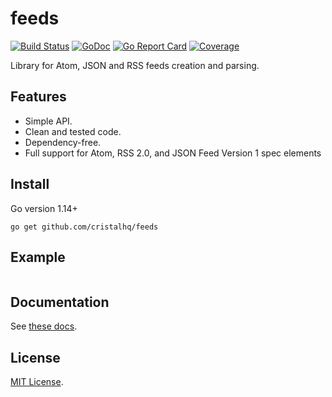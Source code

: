 # feeds

[![Build Status][build-img]][build-url]
[![GoDoc][doc-img]][doc-url]
[![Go Report Card][reportcard-img]][reportcard-url]
[![Coverage][coverage-img]][coverage-url]

Library for Atom, JSON and RSS feeds creation and parsing.

## Features

* Simple API.
* Clean and tested code.
* Dependency-free.
* Full support for Atom, RSS 2.0, and JSON Feed Version 1 spec elements


## Install

Go version 1.14+

```
go get github.com/cristalhq/feeds
```

## Example

```go
```

## Documentation

See [these docs][doc-url].

## License

[MIT License](LICENSE).

[build-img]: https://github.com/cristalhq/feeds/workflows/build/badge.svg
[build-url]: https://github.com/cristalhq/feeds/actions
[doc-img]: https://godoc.org/github.com/cristalhq/feeds?status.svg
[doc-url]: https://pkg.go.dev/github.com/cristalhq/feeds/v3
[reportcard-img]: https://goreportcard.com/badge/cristalhq/feeds
[reportcard-url]: https://goreportcard.com/report/cristalhq/feeds
[coverage-img]: https://codecov.io/gh/cristalhq/feeds/branch/master/graph/badge.svg
[coverage-url]: https://codecov.io/gh/cristalhq/feeds
